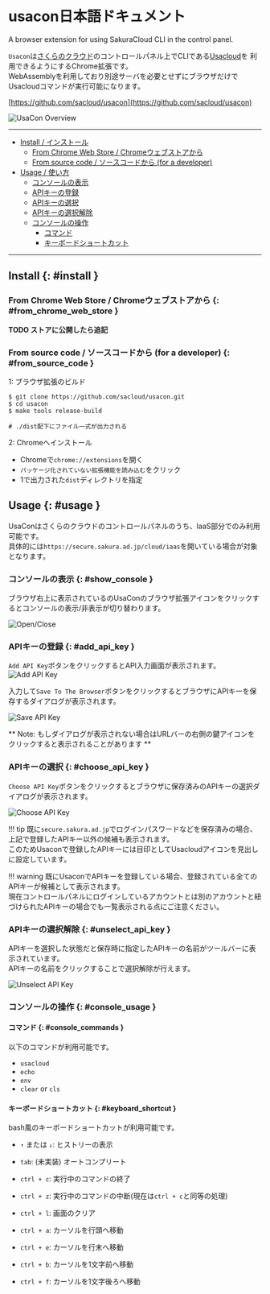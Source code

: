 # usacon日本語ドキュメント

A browser extension for using SakuraCloud CLI in the control panel.

`Usacon`は[さくらのクラウド](https://cloud.sakura.ad.jp)のコントロールパネル上でCLIである[Usacloud](https://github.com/sacloud/usacloud)を
利用できるようにするChrome拡張です。  
WebAssemblyを利用しており別途サーバを必要とせずにブラウザだけでUsacloudコマンドが実行可能になります。

[https://github.com/sacloud/usacon](https://github.com/sacloud/usacon)

![UsaCon Overview](images/overview.png)

---

- [Install / インストール](#install)
    - [From Chrome Web Store / Chromeウェブストアから](#from_chrome_web_store)
    - [From source code / ソースコードから (for a developer)](#from_source_code)
- [Usage / 使い方](#usage)
    - [コンソールの表示](#show_console)
    - [APIキーの登録](#add_api_key)
    - [APIキーの選択](#choose_api_key)
    - [APIキーの選択解除](#unselect_api_key)
    - [コンソールの操作](#console_usage)
        - [コマンド](#console_commands)
        - [キーボードショートカット](#keyboard_shortcut)

---

## Install {: #install }

### From Chrome Web Store / Chromeウェブストアから {: #from_chrome_web_store }

**TODO ストアに公開したら追記**

### From source code / ソースコードから (for a developer) {: #from_source_code }

1: ブラウザ拡張のビルド

```
$ git clone https://github.com/sacloud/usacon.git
$ cd usacon
$ make tools release-build

# ./dist配下にファイル一式が出力される
```

2: Chromeへインストール

- Chromeで`chrome://extensions`を開く
- `パッケージ化されていない拡張機能を読み込む`をクリック
- 1で出力された`dist`ディレクトリを指定

## Usage {: #usage }

UsaConはさくらのクラウドのコントロールパネルのうち、IaaS部分でのみ利用可能です。  
具体的には`https://secure.sakura.ad.jp/cloud/iaas`を開いている場合が対象となります。

### コンソールの表示 {: #show_console }

ブラウザ右上に表示されているのUsaConのブラウザ拡張アイコンをクリックするとコンソールの表示/非表示が切り替わります。

![Open/Close](images/open-close.png)

### APIキーの登録 {: #add_api_key }

`Add API Key`ボタンをクリックするとAPI入力画面が表示されます。
![Add API Key](images/add-api-key.png)

入力して`Save To The Browser`ボタンをクリックするとブラウザにAPIキーを保存するダイアログが表示されます。

![Save API Key](images/save-api-key.png)

** Note: もしダイアログが表示されない場合はURLバーの右側の鍵アイコンをクリックすると表示されることがあります **

### APIキーの選択 {: #choose_api_key }

`Choose API Key`ボタンをクリックするとブラウザに保存済みのAPIキーの選択ダイアログが表示されます。

![Choose API Key](images/choose-api-key.png)

!!! tip
    既に`secure.sakura.ad.jp`でログインパスワードなどを保存済みの場合、上記で登録したAPIキー以外の候補も表示されます。   
    このためUsaconで登録したAPIキーには目印としてUsacloudアイコンを見出しに設定しています。

!!! warning
    既にUsaconでAPIキーを登録している場合、登録されている全てのAPIキーが候補として表示されます。  
    現在コントロールパネルにログインしているアカウントとは別のアカウントと紐づけられたAPIキーの場合でも一覧表示される点にご注意ください。

### APIキーの選択解除 {: #unselect_api_key }

APIキーを選択した状態だと保存時に指定したAPIキーの名前がツールバーに表示されています。  
APIキーの名前をクリックすることで選択解除が行えます。

![Unselect API Key](images/unselect-api-key.png)

### コンソールの操作 {: #console_usage }

#### コマンド {: #console_commands }

以下のコマンドが利用可能です。

- `usacloud`
- `echo`
- `env`
- `clear` or `cls`

#### キーボードショートカット {: #keyboard_shortcut }

bash風のキーボードショートカットが利用可能です。

- `↑` または `↓`: ヒストリーの表示
- `tab`: (未実装) オートコンプリート
- `ctrl + c`: 実行中のコマンドの終了
- `ctrl + z`: 実行中のコマンドの中断(現在は`ctrl + c`と同等の処理)
- `ctrl + l`: 画面のクリア

- `ctrl + a`: カーソルを行頭へ移動
- `ctrl + e`: カーソルを行末へ移動
- `ctrl + b`: カーソルを1文字前へ移動
- `ctrl + f`: カーソルを1文字後ろへ移動
